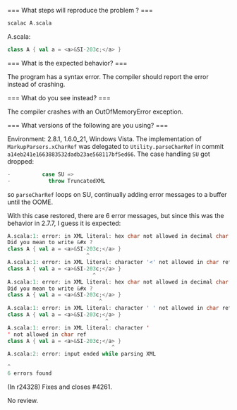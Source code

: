 === What steps will reproduce the problem ? ===
```scala
scalac A.scala
```

A.scala:
```scala
class A { val a = <a>&SI-203c;</a> }
```


=== What is the expected behavior? ===

The program has a syntax error. The compiler should report the error instead of crashing.

=== What do you see instead? ===

The compiler crashes with an OutOfMemoryError exception.

=== What versions of the following are you using? ===

Environment: 2.8.1, 1.6.0_21, Windows Vista.
The implementation of `MarkupParsers.xCharRef` was delegated to `Utility.parseCharRef` in commit `a14eb241e1663883532dadb23ae568117bf5ed66`.  The case handling `SU` got dropped:
```scala
-          case SU =>
-            throw TruncatedXML
```
so `parseCharRef` loops on SU, continually adding error messages to a buffer until the OOME.

With this case restored, there are 6 error messages, but since this was the behavior in 2.7.7, I guess it is expected:
```scala
A.scala:1: error: in XML literal: hex char not allowed in decimal char ref
Did you mean to write &#x ?
class A { val a = <a>&SI-203c;</a> }
                         ^
A.scala:1: error: in XML literal: character '<' not allowed in char ref
class A { val a = <a>&SI-203c;</a> }
                           ^
A.scala:1: error: in XML literal: hex char not allowed in decimal char ref
Did you mean to write &#x ?
class A { val a = <a>&SI-203c;</a> }
                             ^
A.scala:1: error: in XML literal: character ' ' not allowed in char ref
class A { val a = <a>&SI-203c;</a> }
                               ^
A.scala:1: error: in XML literal: character '
' not allowed in char ref
class A { val a = <a>&SI-203c;</a> }
                                 ^
A.scala:2: error: input ended while parsing XML

^
6 errors found
```
(In r24328) Fixes and closes #4261.

No review.
